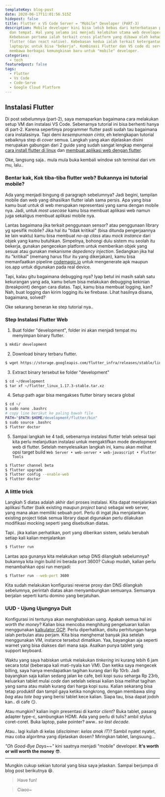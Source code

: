 ```yaml
---
templateKey: blog-post
date: 2020-06-17T11:01:56.515Z
hidepost: false
title: Flutter x VS Code Server = "Mobile" Developer (PART-3)
description: Mobile developer kini bisa lebih bebas dari keterbatasan platform
  dan tempat. Hal yang selama ini menjadi kelebihan utama web developer.
  Kebebasan pertama ialah terkait cross platform yang dibawa oleh kehadiran
  flutter (dan react native). Kebebasan kedua ialah terkait ketergantungan sama
  laptop/pc untuk bisa "bekerja". Kombinasi Flutter dan VS code di server
  membawa berbagai kemungkinan baru untuk "mobile" developer.
categories:
  - tech
featuredpost: false
tags:
  - Flutter
  - Vs Code
  - Code-Serve
  - Google Cloud Platform
---
```

## Instalasi Flutter
Di post sebelumnya (part-2), saya memaparkan bagaimana cara melakukan setup VM dan instalasi VS Code. Sebenarnya tutorial ini bisa berhenti hanya di part-2. Karena sepertinya programmer flutter pasti sudah tau bagaimana cara instalasinya. Tapi demi _kesempurnaan cinta_, eh kelengkapan tutorial sebaiknya step di _cover_ semua. Langkah yang akan dijelaskan disini merupakan gabungan dari 2 guide yang sudah sangat lengkap mengenai [cara install flutter di linux](https://flutter.dev/docs/get-started/install/linux) dan [membuat aplikasi web dengan flutter](https://flutter.dev/docs/get-started/web). 

Oke, langsung saja.. mula mula buka kembali window ssh terminal dari vm mu, lalu..

### Bentar kak, Kok tiba-tiba flutter web? Bukannya ini tutorial mobile?
Ada yang menjadi bingung di paragraph sebelumnya? Jadi begini, tampilan mobile dan web yang dihasilkan flutter ialah sama persis. Apa yang bisa kamu buat untuk di web merupakan representasi yang sama dengan mobile nya. Jadi, untuk _most usecase_ kamu bisa membuat aplikasi web namun juga sekaligus membuat aplikasi mobile nya. 

Lantas bagaimana jika terkait penggunaan sensor? atau penggunaan library yg spesifik mobile? Jika hal itu "tidak kritikal" (bisa ditunda pengerjaannya ke lain waktu) kamu bisa membuat _no-op class_ atau _mock instance_ dari objek yang kamu butuhkan. Simpelnya, bohongi dulu sistem mu seolah itu bekerja, gunakan pengecekan platform untuk memberikan objek yang sesuai atau gunakan mekanisme _depedency injection_. Sedangkan jika hal itu "kritikal" (memang harus fitur itu yang dikerjakan), kamu bisa memanfaatkan pipeline [codemagic.io](https://codemagic.io) untuk mengenerate apk maupun ios.app untuk digunakan pada real device.

Tapi, kalau gitu bagaimana debugging nya? Iyap betul ini masih salah satu kekurangan yang ada, kamu belum bisa melakukan debugging kekinian (breakpoint) dengan cara diatas. Tapi, kamu bisa membuat logging, kan? Nah, buat logging dan kirim logging itu ke firebase. Lihat hasilnya disana, bagaimana, solved?

Oke sekarang beneran ke step tutorial nya..

### Step Instalasi Flutter Web
1. Buat folder "development", folder ini akan menjadi tempat mu menyimpan binary flutter.
```bash
$ mkdir development
```

2. Download binary terbaru flutter.
```bash
$ wget https://storage.googleapis.com/flutter_infra/releases/stable/linux/flutter_linux_1.17.3-stable.tar.xz
```

3. Extract binary tersebut ke folder "development"
```bash
$ cd ~/development
$ tar xf ~/flutter_linux_1.17.3-stable.tar.xz
```

4. Setup path agar bisa mengakses flutter binary secara global
```bash
$ cd ~/
$ sudo nano .bashrc
# copy line berikut ke paling bawah file
PATH="$PATH:$HOME/development/flutter/bin"
$ sudo source .bashrc
$ flutter doctor
```

5. Sampai langkah ke 4 tadi, sebenarnya instalasi flutter telah selesai tapi kita perlu melanjutkan instalasi untuk mengaktifkan mode development web di flutter. Setelah menyelesaikan langkah ini, kamu akan melihat opsi target build `Web Server • web-server • web-javascript • Flutter Tools`

```bash
$ flutter channel beta
$ flutter upgrade
$ flutter config --enable-web
$ flutter doctor
```

### A little trick

Langkah 5 diatas adalah akhir dari proses instalasi. Kita dapat menjalankan aplikasi flutter (baik existing maupun _project_ baru) sebagai web server, yang mana akan memiliki sebuah port. Perlu di ingat jika menjalankan existing project tidak semua library dapat digunakan perlu dilakukan modifikasi mocking seperti yang disebutkan diatas.

Tapi.. jika kalian perhatikan, port yang diberikan sistem, selalu berubah setiap kali kalian menjalankan

```bash
$ flutter run
```

Lantas apa gunanya kita melakukan setup DNS dilangkah sebelumnya? bukannya kita ingin build ini berada port 3600? Cukup mudah, kalian perlu menambahkan opsi run menjadi:

```bash
$ flutter run --web-port 3600
```

Kita sudah melakukan konfigurasi reverse proxy dan DNS dilangkah sebelumnya, perintah diatas akan menyambungkan semuanya. Semuanya berjalan seperti kartu domino yang berjatuhan.

### UUD - Ujung Ujungnya Duit
Konfigurasi ini tentunya akan menghabiskan uang. Apakah semua hal ini _worth the money_? Kalian bisa mencoba menghitung pengeluaran kalian menggunakan [kalkulator GCP](https://cloud.google.com/products/calculator/). Perlu diperhatikan, disitu perhitungan harga ialah perbulan atau perjam. Kita bisa menghemat banyak jika setelah menggunakan VM, instance tersebut dimatikan. Yaa, bayangkan aja seperti warnet yang bisa diakses dari mana saja. Asalkan punya tablet yang support keyboard.

Waktu yang saya habiskan untuk melakukan _tinkering_ ini kurang lebih 6 jam secara total (beberapa kali mati-nyala kan VM). Dan ketika saya mengecek billing, saya hanya mendapatkan tagihan kurang dari Rp 10rb. Jadi bayangkan saja kalian sedang jalan ke cafe, beli kopi susu seharga Rp 23rb, keluarkan tablet mulai _code_ dan setelah selesai kalian bisa melihat tagihan yang sama atau malah kurang dari harga kopi susu. Kalian sekarang bisa tetap produktif dan tampil gaya ketika nongkrong, dengan membawa _sling bag_ atau _tote bag_ yang berisi tablet kece kalian. Siapa tau, bisa dapat jodoh kan.. di cafe 😏.

Atau mungkin? kalian ingin presentasi di kantor _client_? Buka tablet, pasang adapter type-c, sambungkan HDMI. Ada yang perlu di tulis? ambil stylus coret-coret. Buka laptop, pake pointer? aww.. _so last decade_. 

Atau.. lagi kuliah di kelas (_disclaimer: kelas anak IT_)? Sambil nyatet nyatet, mau coba algoritma yang dijelaskan dosen? Miringkan tablet, langsuung...

_"Oh Good-Bye Days~~"_ kini saatnya menjadi "mobile" developer. **It's worth or will worth the money** 😎.

---

Mungkin cukup sekian tutorial yang bisa saya jelaskan. Sampai berjumpa di blog post berikutnya 😆.

> Have fun! 

> Ciaoo~